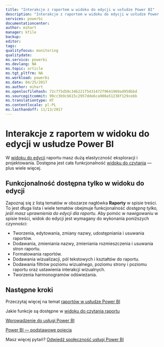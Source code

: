 ```yaml
---
title: "Interakcje z raportem w widoku do edycji w usłudze Power BI"
description: "Interakcje z raportem w widoku do edycji w usłudze Power BI"
services: powerbi
documentationcenter: 
author: mihart
manager: kfile
backup: 
editor: 
tags: 
qualityfocus: monitoring
qualitydate: 
ms.service: powerbi
ms.devlang: NA
ms.topic: article
ms.tgt_pltfrm: NA
ms.workload: powerbi
ms.date: 04/25/2017
ms.author: mihart
ms.openlocfilehash: 72c775d50c34b221f5431472f9641969ad958bbd
ms.sourcegitcommit: 99cc3b9cb615c2957dde6ca908a51238f129cebb
ms.translationtype: HT
ms.contentlocale: pl-PL
ms.lasthandoff: 11/13/2017
---
```

# <a name="interact-with-a-report-in-editing-view-in-power-bi"></a>Interakcje z raportem w widoku do edycji w usłudze Power BI
W [widoku do edycji](service-reading-view-and-editing-view.md) raportu masz dużą elastyczność eksploracji i projektowania. Dostępna jest cała funkcjonalność [widoku do czytania](service-interact-with-a-report-in-reading-view.md) — plus wiele więcej.

## <a name="functionality-only-available-in-editing-view"></a>Funkcjonalność dostępna tylko w widoku do edycji
Zapoznaj się z listą tematów w obszarze nagłówka **Raporty** w spisie treści. To jest długa lista i wiele tematów obejmuje funkcjonalność *dostępną tylko, jeśli masz uprawnienia do edycji dla raportu*.  Aby pomóc w nawigowaniu w spisie treści, widok do edycji jest wymagany do wykonania poniższych czynności:

* Tworzenia, edytowania, zmiany nazwy, udostępniania i usuwania raportów.
* Dodawania, zmieniania nazwy, zmieniania rozmieszczenia i usuwania stron raportu.
* Formatowania raportów.
* Dodawania wizualizacji, pól tekstowych i kształtów do raportu.
* Dodawania filtrów poziomu wizualnego, poziomu strony i poziomu raportu oraz ustawienia interakcji wizualnych.
* Tworzenia harmonogramów odświeżania.

## <a name="next-steps"></a>Następne kroki
Przeczytaj więcej na temat [raportów w usłudze Power BI](service-reports.md)

Jakie funkcje są dostępne w [widoku do czytania raportu](service-interact-with-a-report-in-reading-view.md)

[Wprowadzenie do usługi Power BI](service-get-started.md)

[Power BI — podstawowe pojęcia](service-basic-concepts.md)

Masz więcej pytań? [Odwiedź społeczność usługi Power BI](http://community.powerbi.com/)

